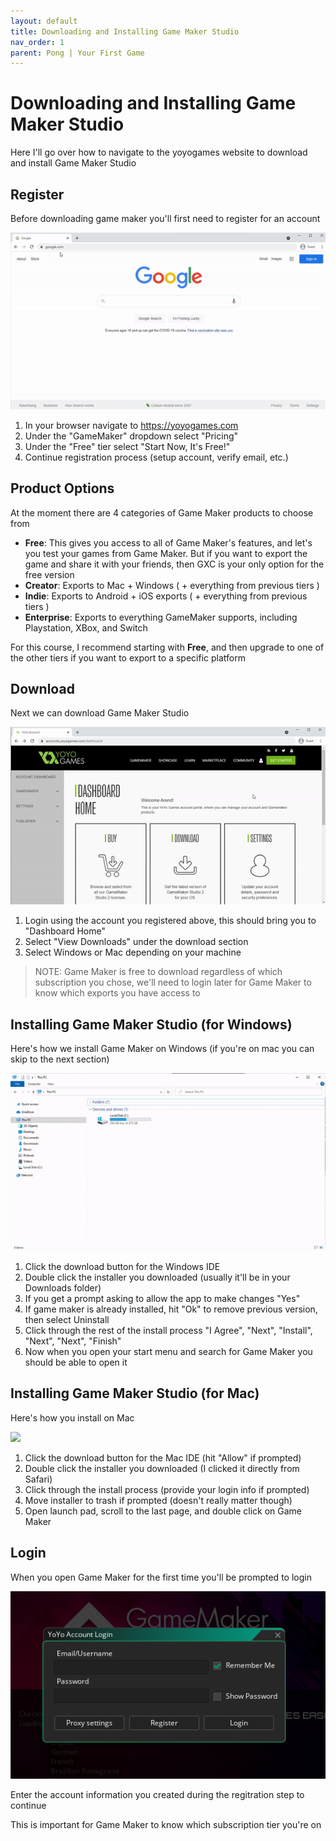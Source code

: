 ```yaml
---
layout: default
title: Downloading and Installing Game Maker Studio
nav_order: 1
parent: Pong | Your First Game
---
```


# Downloading and Installing Game Maker Studio

Here I'll go over how to navigate to the yoyogames website to download and install Game Maker Studio

## Register

Before downloading game maker you'll first need to register for an account

![](../../images/pong/register.gif)

1. In your browser navigate to https://yoyogames.com
1. Under the "GameMaker" dropdown select "Pricing"
1. Under the "Free" tier select "Start Now, It's Free!"
1. Continue registration process (setup account, verify email, etc.)

## Product Options

At the moment there are 4 categories of Game Maker products to choose from

* **Free**: This gives you access to all of Game Maker's features, and let's you test your games from Game Maker. But if you want to export the game and share it with your friends, then GXC is your only option for the free version
* **Creator**: Exports to Mac + Windows ( + everything from previous tiers )
* **Indie**:  Exports to Android + iOS exports ( + everything from previous tiers )
* **Enterprise**: Exports to everything GameMaker supports, including Playstation, XBox, and Switch

For this course, I recommend starting with **Free**, and then upgrade to one of the other tiers if you want to export to a specific platform

## Download

Next we can download Game Maker Studio

![](../../images/pong/download.gif)

1. Login using the account you registered above, this should bring you to "Dashboard Home"
1. Select "View Downloads" under the download section
1. Select Windows or Mac depending on your machine

> NOTE: Game Maker is free to download regardless of which subscription you chose, we'll need to login later for Game Maker to know which exports you have access to

## Installing Game Maker Studio (for Windows)

Here's how we install Game Maker on Windows (if you're on mac you can skip to the next section)

![](../../images/pong/windows_install.gif)

1. Click the download button for the Windows IDE
1. Double click the installer you downloaded (usually it'll be in your Downloads folder)
1. If you get a prompt asking to allow the app to make changes "Yes"
1. If game maker is already installed, hit "Ok" to remove previous version, then select Uninstall
1. Click through the rest of the install process "I Agree", "Next", "Install", "Next", "Next", "Finish"
1. Now when you open your start menu and search for Game Maker you should be able to open it

## Installing Game Maker Studio (for Mac)

Here's how you install on Mac

![](../../images/pong/mac_install.gif)

1. Click the download button for the Mac IDE (hit "Allow" if prompted)
1. Double click the installer you downloaded (I clicked it directly from Safari)
1. Click through the install process (provide your login info if prompted)
1. Move installer to trash if prompted (doesn't really matter though)
1. Open launch pad, scroll to the last page, and double click on Game Maker

## Login

When you open Game Maker for the first time you'll be prompted to login

![](../../images/pong/login.png)

Enter the account information you created during the regitration step to continue

This is important for Game Maker to know which subscription tier you're on
